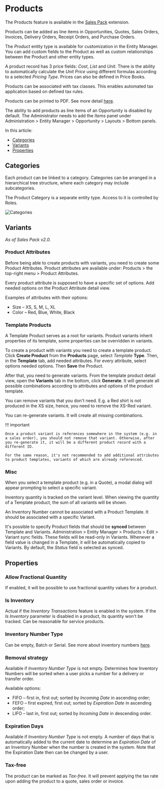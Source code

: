 # Products

The Products feature is available in the [Sales Pack](https://www.espocrm.com/extensions/sales-pack/) extension.

Products can be added as line items in Opportunities, Quotes, Sales Orders, Invoices, Delivery Orders, Receipt Orders, and Purchase Orders.

The *Product* entity type is available for customization in the Entity Manager. You can add custom fields to the Product as well as custom relationships between the Product and other entity types.

A product record has 3 price fields: *Cost*, *List* and *Unit*. There is the ability to automatically calculate the *Unit Price* using different formulas according to a selected *Pricing Type*. Prices can also be defined in Price Books.

Products can be associated with tax classes. This enables automated tax application based on defined tax rules.

Products can be printed to PDF. See more detail [here](quotes.md#templates).

The ability to add products as line items of an Opportunity is disabled by default. The Administrator needs to add the *Items* panel under Administration > Entity Manager > Opportunity > Layouts > Bottom panels.

In this article:

* [Categories](#categories)
* [Variants](#variants)
* [Properties](#properties)

## Categories

Each product can be linked to a category. Categories can be arranged in a hierarchical tree structure, where each category may include subcategories.

The Product Category is a separate entity type. Access to it is controlled by Roles.

![Categories](../_static/images/user-guide/products/categories.png)

## Variants

*As of Sales Pack v2.0.*

### Product Attributes

Before being able to create products with variants, you need to create some Product Attributes. Product attributes are available under: Products > the top-right menu > Product Attributes.

Every product attribute is supposed to have a specific set of options. Add needed options on the Product Attribute detail view.

Examples of attributes with their options:

* Size – XS, S, M, L, XL
* Color – Red, Blue, White, Black

### Template Products

A Template Product serves as a root for variants. Product variants inherit properties of its template, some properties can be overridden in variants.

To create a product with variants you need to create a template product. Click **Create Product** from the **Products** page, select *Template* **Type**. Then, in the **Template** tab, add needed attributes. For every attribute, select options needed options. Then **Save** the Product.

After that, you need to generate variants. From the template product detail view, open the **Variants** tab in the bottom, click **Generate**. It will generate all possible combinations according to attributes and options of the product template.

You can remove variants that you don't need. E.g. a Red shirt is not produced in the XS size, hence, you need to remove the XS-Red variant.

You can re-generate variants. It will create all missing combinations.

!!! important

    Once a product variant is references somewhere in the system (e.g. in a sales order), you should not remove that variant. Otherwise, after you re-generate it, it will be a different product record with a different ID.

    For the same reason, it's not recommended to add additional attributes to product templates, variants of which are already referenced.

### Misc

When you select a template product (e.g. in a Quote), a modal dialog will appear prompting to select a specific variant.

Inventory quantity is tracked on the variant level. When viewing the quantity of a Template product, the sum of all variants will be shown.

An Inventory Number cannot be associated with a Product Template. It should be associated with a specific Variant.

It's possible to specify Product fields that should be **synced** between Template and Variants. Administration > Entity Manager > Products > Edit > Variant sync fields. These fields will be read-only in Variants. Whenever a field value is changed in a Template, it will be automatically copied to Variants. By default, the *Status* field is selected as synced.

## Properties

### Allow Fractional Quantity

If enabled, it will be possible to use fractional quantity values for a product.

### Is Inventory

Actual if the *Inventory Transactions* feature is enabled in the system. If the *Is Inventory* parameter is disabled in a product, its quantity won't be tracked. Can be reasonable for service products.

### Inventory Number Type

Can be empty, Batch or Serial. See more about inventory numbers [here](../extensions/sales-pack/inventory-management.md#inventory-numbers).

### Removal strategy

Available if *Inventory Number Type* is not empty. Determines how Inventory Numbers will be sorted when a user picks a number for a delivery or transfer order.

Available options:

* FIFO – first in, first out; sorted by *Incoming Date* in ascending order;
* FEFO – first expired, first out; sorted by *Expiration Date* in ascending order;
* LIFO – last in, first out; sorted by *Incoming Date* in descending order.

### Expiration Days

Available if *Inventory Number Type* is not empty. A number of days that is automatically added to the current date to determine an *Expiration Date* of an Inventory Number when the number is created in the system. Note that the Expiration Date then can be changed by a user.

### Tax-free

The product can be marked as *Tax-free*. It will prevent applying the tax rate upon adding the product to a quote, sales order or invoice.
